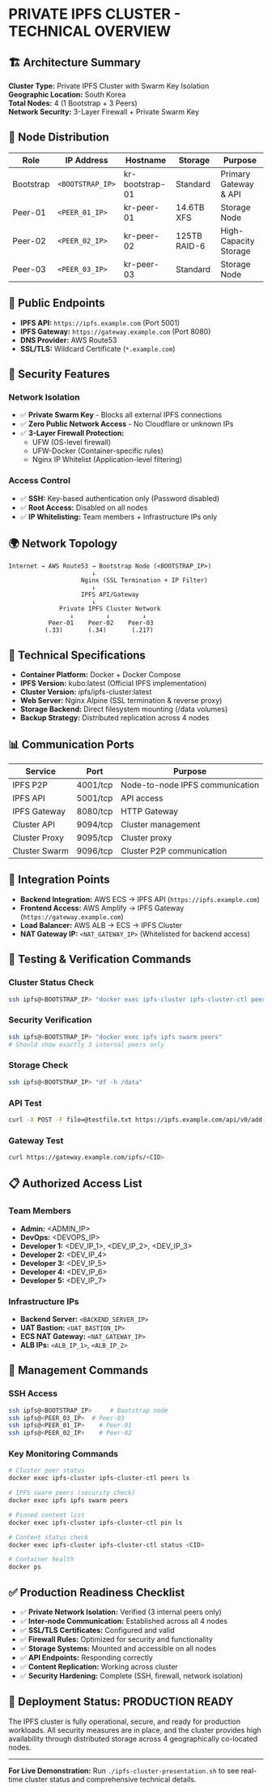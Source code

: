# PRIVATE IPFS CLUSTER - TECHNICAL OVERVIEW

## 🏗️ Architecture Summary

**Cluster Type:** Private IPFS Cluster with Swarm Key Isolation  
**Geographic Location:** South Korea  
**Total Nodes:** 4 (1 Bootstrap + 3 Peers)  
**Network Security:** 3-Layer Firewall + Private Swarm Key  

## 📍 Node Distribution

| Role | IP Address | Hostname | Storage | Purpose |
|------|------------|----------|---------|---------|
| Bootstrap | `<BOOTSTRAP_IP>` | kr-bootstrap-01 | Standard | Primary Gateway & API |
| Peer-01 | `<PEER_01_IP>` | kr-peer-01 | 14.6TB XFS | Storage Node |
| Peer-02 | `<PEER_02_IP>` | kr-peer-02 | 125TB RAID-6 | High-Capacity Storage |
| Peer-03 | `<PEER_03_IP>` | kr-peer-03 | Standard | Storage Node |

## 🔗 Public Endpoints

- **IPFS API:** `https://ipfs.example.com` (Port 5001)
- **IPFS Gateway:** `https://gateway.example.com` (Port 8080)
- **DNS Provider:** AWS Route53
- **SSL/TLS:** Wildcard Certificate (`*.example.com`)

## 🔐 Security Features

### Network Isolation
- ✅ **Private Swarm Key** - Blocks all external IPFS connections
- ✅ **Zero Public Network Access** - No Cloudflare or unknown IPs
- ✅ **3-Layer Firewall Protection:**
  - UFW (OS-level firewall)
  - UFW-Docker (Container-specific rules)
  - Nginx IP Whitelist (Application-level filtering)

### Access Control
- ✅ **SSH:** Key-based authentication only (Password disabled)
- ✅ **Root Access:** Disabled on all nodes
- ✅ **IP Whitelisting:** Team members + Infrastructure IPs only

## 🌍 Network Topology

```
Internet → AWS Route53 → Bootstrap Node (<BOOTSTRAP_IP>)
                       ↓
                    Nginx (SSL Termination + IP Filter)
                       ↓
                    IPFS API/Gateway
                       ↓
              Private IPFS Cluster Network
                 ↓         ↓         ↓
           Peer-01    Peer-02    Peer-03
          (.33)       (.34)       (.217)
```

## 🔧 Technical Specifications

- **Container Platform:** Docker + Docker Compose
- **IPFS Version:** kubo:latest (Official IPFS implementation)
- **Cluster Version:** ipfs/ipfs-cluster:latest
- **Web Server:** Nginx Alpine (SSL termination & reverse proxy)
- **Storage Backend:** Direct filesystem mounting (/data volumes)
- **Backup Strategy:** Distributed replication across 4 nodes

## 📊 Communication Ports

| Service | Port | Purpose |
|---------|------|---------|
| IPFS P2P | 4001/tcp | Node-to-node IPFS communication |
| IPFS API | 5001/tcp | API access |
| IPFS Gateway | 8080/tcp | HTTP Gateway |
| Cluster API | 9094/tcp | Cluster management |
| Cluster Proxy | 9095/tcp | Cluster proxy |
| Cluster Swarm | 9096/tcp | Cluster P2P communication |

## 🏢 Integration Points

- **Backend Integration:** AWS ECS → IPFS API (`https://ipfs.example.com`)
- **Frontend Access:** AWS Amplify → IPFS Gateway (`https://gateway.example.com`)
- **Load Balancer:** AWS ALB → ECS → IPFS Cluster
- **NAT Gateway IP:** `<NAT_GATEWAY_IP>` (Whitelisted for backend access)

## 🧪 Testing & Verification Commands

### Cluster Status Check
```bash
ssh ipfs@<BOOTSTRAP_IP> "docker exec ipfs-cluster ipfs-cluster-ctl peers ls"
```

### Security Verification
```bash
ssh ipfs@<BOOTSTRAP_IP> "docker exec ipfs ipfs swarm peers"
# Should show exactly 3 internal peers only
```

### Storage Check
```bash
ssh ipfs@<BOOTSTRAP_IP> "df -h /data"
```

### API Test
```bash
curl -X POST -F file=@testfile.txt https://ipfs.example.com/api/v0/add
```

### Gateway Test
```bash
curl https://gateway.example.com/ipfs/<CID>
```

## 📋 Authorized Access List

### Team Members
- **Admin:** <ADMIN_IP>
- **DevOps:** <DEVOPS_IP>
- **Developer 1:** <DEV_IP_1>, <DEV_IP_2>, <DEV_IP_3>
- **Developer 2:** <DEV_IP_4>
- **Developer 3:** <DEV_IP_5>
- **Developer 4:** <DEV_IP_6>
- **Developer 5:** <DEV_IP_7>

### Infrastructure IPs
- **Backend Server:** `<BACKEND_SERVER_IP>`
- **UAT Bastion:** `<UAT_BASTION_IP>`
- **ECS NAT Gateway:** `<NAT_GATEWAY_IP>`
- **ALB IPs:** `<ALB_IP_1>`, `<ALB_IP_2>`

## 🎯 Management Commands

### SSH Access
```bash
ssh ipfs@<BOOTSTRAP_IP>     # Bootstrap node
ssh ipfs@<PEER_03_IP>  # Peer-03
ssh ipfs@<PEER_01_IP>    # Peer-01
ssh ipfs@<PEER_02_IP>    # Peer-02
```

### Key Monitoring Commands
```bash
# Cluster peer status
docker exec ipfs-cluster ipfs-cluster-ctl peers ls

# IPFS swarm peers (security check)
docker exec ipfs ipfs swarm peers

# Pinned content list
docker exec ipfs-cluster ipfs-cluster-ctl pin ls

# Content status check
docker exec ipfs-cluster ipfs-cluster-ctl status <CID>

# Container health
docker ps
```

## ✅ Production Readiness Checklist

- ✅ **Private Network Isolation:** Verified (3 internal peers only)
- ✅ **Inter-node Communication:** Established across all 4 nodes
- ✅ **SSL/TLS Certificates:** Configured and valid
- ✅ **Firewall Rules:** Optimized for security and functionality
- ✅ **Storage Systems:** Mounted and accessible on all nodes
- ✅ **API Endpoints:** Responding correctly
- ✅ **Content Replication:** Working across cluster
- ✅ **Security Hardening:** Complete (SSH, firewall, network isolation)

## 🎉 Deployment Status: PRODUCTION READY

The IPFS cluster is fully operational, secure, and ready for production workloads. All security measures are in place, and the cluster provides high availability through distributed storage across 4 geographically co-located nodes.

---

**For Live Demonstration:** Run `./ipfs-cluster-presentation.sh` to see real-time cluster status and comprehensive technical details. 